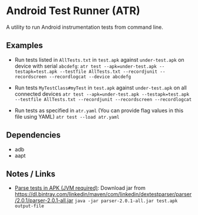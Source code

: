 # Android Test Runner (ATR)
A utility to run Android instrumentation tests from command line.

## Examples
* Run tests listed in `AllTests.txt` in `test.apk` against `under-test.apk` on device with serial `abcdefg`:
`atr test --apk=under-test.apk --testapk=test.apk --testfile AllTests.txt --recordjunit --recordscreen --recordlogcat --device abcdefg` 

* Run tests `MyTestClass#myTest` in `test.apk` against `under-test.apk` on all connected devices
`atr test --apk=under-test.apk --testapk=test.apk --testfile AllTests.txt --recordjunit --recordscreen --recordlogcat`

* Run tests as specified in `atr.yaml` (You can provide flag values in this file using YAML)
`atr test --load atr.yaml`

## Dependencies
* adb
* aapt

## Notes / Links
* [Parse tests in APK (JVM required)](https://github.com/linkedin/dex-test-parser): Download jar from https://dl.bintray.com/linkedin/maven/com/linkedin/dextestparser/parser/2.0.1/parser-2.0.1-all.jar
`java -jar parser-2.0.1-all.jar test.apk output-file`


